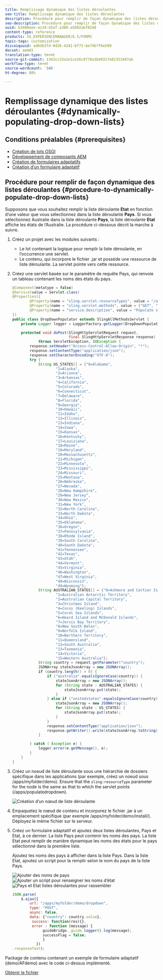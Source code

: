 ```yaml
---
title: Remplissage dynamique des listes déroulantes
seo-title: Remplissage dynamique des listes déroulantes
description: Procédure pour remplir de façon dynamique des listes déroulantes en fonction d’une certaine logique
seo-description: Procédure pour remplir de façon dynamique des listes déroulantes en fonction d’une certaine logique
uuid: b3408aee-ac24-43af-a380-a5892abf0248
content-type: reference
products: SG_EXPERIENCEMANAGER/6.5/FORMS
topic-tags: customization
discoiquuid: ad6db3fd-0d26-4241-bf73-be74b7f6e509
docset: aem65
translation-type: tm+mt
source-git-commit: 1343cc33a1e1ce26c0770a3b49317e82353497ab
workflow-type: tm+mt
source-wordcount: '346'
ht-degree: 80%

---
```



# Remplissage dynamique des listes déroulantes {#dynamically-populating-drop-down-lists}

## Conditions préalables {#prerequisites}

* [Création de lots OSGI](https://helpx.adobe.com/experience-manager/using/creating-osgi-bundles-digital-marketing.html)
* [Développement de composants AEM](/help/sites-developing/components.md)
* [Création de formulaires adaptatifs](../../forms/using/creating-adaptive-form.md)
* [Création d’un formulaire adaptatif](../../forms/using/introduction-forms-authoring.md)

## Procédure pour remplir de façon dynamique des listes déroulantes {#procedure-to-dynamically-populate-drop-down-lists}

Supposons que vous souhaitez remplir la liste déroulante **Etat** en fonction d’une valeur que vous sélectionnez dans la liste déroulante **Pays**. Si vous sélectionnez Australie dans la liste déroulante **Pays**, la liste déroulante **Etat** affiche les états de l’Australie. La procédure ci-dessous décrit la marche à suivre.

1. Créez un projet avec les modules suivants :

   * Le lot contenant la logique pour remplir la liste déroulante, en l’occurrence une servlet.
   * Le contenu, qui incorpore le fichier .jar et possède une ressource de liste déroulante. La servlet pointe vers cette ressource.

1. Créez une servlet basée sur le paramètre de requête Pays, qui renvoie un tableau contenant les noms des états du pays.

   ```java
   @Component(metatype = false)
   @Service(value = Servlet.class)
   @Properties({
           @Property(name = "sling.servlet.resourceTypes", value = "/apps/populatedropdown"),
           @Property(name = "sling.servlet.methods", value = {"GET", "POST"}),
           @Property(name = "service.description", value = "Populate states dropdown based on country value")
   })
   public class DropDownPopulator extends SlingAllMethodsServlet {
       private Logger logger = LoggerFactory.getLogger(DropDownPopulator.class);
   
       protected void doPost(SlingHttpServletRequest request,
                             final SlingHttpServletResponse response)
               throws ServletException, IOException {
           response.setHeader("Access-Control-Allow-Origin", "*");
           response.setContentType("application/json");
           response.setCharacterEncoding("UTF-8");
           try {
               String US_STATES[] = {"0=Alabama",
                       "1=Alaska",
                       "2=Arizona",
                       "3=Arkansas",
                       "4=California",
                       "5=Colorado",
                       "6=Connecticut",
                       "7=Delaware",
                       "8=Florida",
                       "9=Georgia",
                       "10=Hawaii",
                       "11=Idaho",
                       "12=Illinois",
                       "13=Indiana",
                       "14=Iowa",
                       "15=Kansas",
                       "16=Kentucky",
                       "17=Louisiana",
                       "18=Maine",
                       "19=Maryland",
                       "20=Massachusetts",
                       "21=Michigan",
                       "22=Minnesota",
                       "23=Mississippi",
                       "24=Missouri",
                       "25=Montana",
                       "26=Nebraska",
                       "27=Nevada",
                       "28=New Hampshire",
                       "29=New Jersey",
                       "30=New Mexico",
                       "31=New York",
                       "32=North Carolina",
                       "33=North Dakota",
                       "34=Ohio",
                       "35=Oklahoma",
                       "36=Oregon",
                       "37=Pennsylvania",
                       "38=Rhode Island",
                       "39=South Carolina",
                       "40=South Dakota",
                       "41=Tennessee",
                       "42=Texas",
                       "43=Utah",
                       "44=Vermont",
                       "45=Virginia",
                       "46=Washington",
                       "47=West Virginia",
                       "48=Wisconsin",
                       "49=Wyoming"};
               String AUSTRALIAN_STATES[] = {"0=Ashmore and Cartier Islands",
                       "1=Australian Antarctic Territory",
                       "2=Australian Capital Territory",
                       "3=Christmas Island",
                       "4=Cocos (Keeling) Islands",
                       "5=Coral Sea Islands",
                       "6=Heard Island and McDonald Islands",
                       "7=Jervis Bay Territory",
                       "8=New South Wales",
                       "9=Norfolk Island",
                       "10=Northern Territory",
                       "11=Queensland",
                       "12=South Australia",
                       "13=Tasmania",
                       "14=Victoria",
                       "15=Western Australia"};
               String country = request.getParameter("country");
               JSONArray stateJsonArray = new JSONArray();
               if (country.length() > 0) {
                   if ("australia".equalsIgnoreCase(country)) {
                       stateJsonArray = new JSONArray();
                       for (String state : AUSTRALIAN_STATES) {
                           stateJsonArray.put(state);
                       }
                   } else if ("unitedstates".equalsIgnoreCase(country)) {
                       stateJsonArray = new JSONArray();
                       for (String state : US_STATES) {
                           stateJsonArray.put(state);
                       }
                   }
                   response.setContentType("application/json");
                   response.getWriter().write(stateJsonArray.toString());
               }
   
           } catch ( Exception e) {
               logger.error(e.getMessage(), e);
           }
       }
   }
   ```

1. Créez un noeud de liste déroulante sous une hiérarchie de dossiers spécifique dans les applications (par exemple, créez un noeud sous /apps/myfolder/demo). Ensure that the `sling:resourceType` parameter for the node is the same as that to which the servlet points (/apps/populatedropdown).

   ![Création d’un nœud de liste déroulante](assets/dropdown-node.png)

1. Empaquetez le nœud de contenu et incorporez le fichier .jar à un emplacement spécifique (par exemple /apps/myfolder/demo/install/). Déployez le même fichier sur le serveur.
1. Créez un formulaire adaptatif et ajoutez deux listes déroulantes, Pays et Etat, à ce dernier. La liste Pays peut contenir les noms des pays. La liste Etat peut remplir de manière dynamique les noms des états pour le pays sélectionné dans la première liste.

   Ajoutez les noms des pays à afficher dans la liste Pays. Dans la liste Etat, ajoutez un script pour la remplir selon le nom du pays de la liste Pays.

   ![Ajouter des noms](assets/country-dropdown.png) de pays ![Ajouter un script pour renseigner les noms](assets/state-dropdown.png) d’état ![Pays et Etat listes déroulantes pour rassembler](assets/2dropdowns.png)

   ```javascript
   JSON.parse(
       $.ajax({
           url: "/apps/myfolder/demo/dropdown",
           type: "POST",
           async: false,
           data: {"country": country.value},
            success: function(res){},
            error : function (message) {
                 guideBridge._guide.logger().log(message);
                 successFlag = false;
                 }
              })
   .responseText);
   ```

Package de contenu contenant un exemple de formulaire adaptatif (demo/AFdemo) avec le code ci-dessus implémenté.

[Obtenir le fichier](assets/dropdown-demo-content-1.0.1-snapshot.zip)
